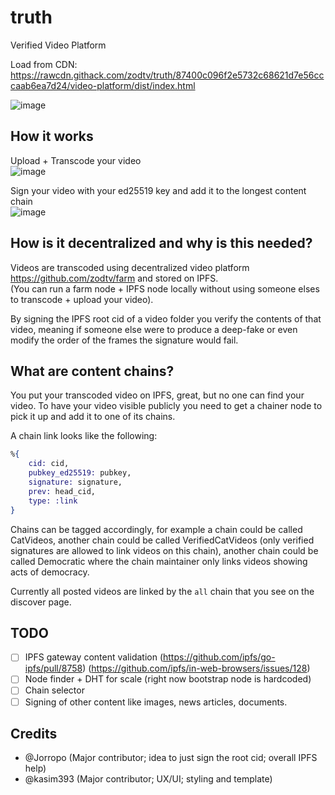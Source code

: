 # truth
Verified Video Platform  
  
Load from CDN: https://rawcdn.githack.com/zodtv/truth/87400c096f2e5732c68621d7e56cccaab6ea7d24/video-platform/dist/index.html  
  
![image](https://user-images.githubusercontent.com/3028982/158249340-3304f60e-f856-424f-96da-53f1a37dcf56.png)

## How it works

Upload + Transcode your video  
![image](https://user-images.githubusercontent.com/3028982/158249642-fffc49ad-8a5c-4732-a835-6f7ab0050a25.png)

Sign your video with your ed25519 key and add it to the longest content chain  
![image](https://user-images.githubusercontent.com/3028982/158249867-4badbcda-8384-4f47-ab23-201dc40fccda.png)

## How is it decentralized and why is this needed?

Videos are transcoded using decentralized video platform https://github.com/zodtv/farm and stored on IPFS.  
(You can run a farm node + IPFS node locally without using someone elses to transcode + upload your video).  

By signing the IPFS root cid of a video folder you verify the contents of that video, meaning if someone 
else were to produce a deep-fake or even modify the order of the frames the signature would fail.

## What are content chains?

You put your transcoded video on IPFS, great, but no one can find your video. To have your video visible
publicly you need to get a chainer node to pick it up and add it to one of its chains.  
  
A chain link looks like the following:  
```elixir
%{
    cid: cid,
    pubkey_ed25519: pubkey,
    signature: signature,
    prev: head_cid,
    type: :link
}
```

Chains can be tagged accordingly, for example a chain could be called CatVideos, another chain could be called VerifiedCatVideos (only verified signatures are allowed
to link videos on this chain), another chain could be called Democratic where the chain maintainer only links videos showing acts of democracy.  
  
Currently all posted videos are linked by the `all` chain that you see on the discover page.

## TODO

- [ ] IPFS gateway content validation (https://github.com/ipfs/go-ipfs/pull/8758) (https://github.com/ipfs/in-web-browsers/issues/128)
- [ ] Node finder + DHT for scale (right now bootstrap node is hardcoded)
- [ ] Chain selector
- [ ] Signing of other content like images, news articles, documents.

## Credits

- @Jorropo (Major contributor; idea to just sign the root cid; overall IPFS help)
- @kasim393 (Major contributor; UX/UI; styling and template)